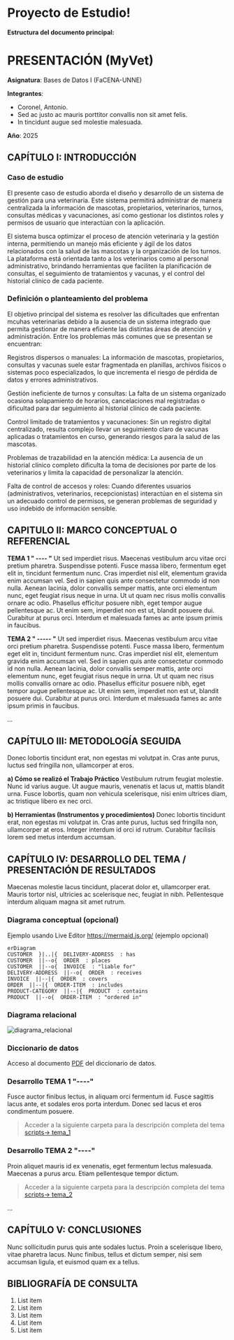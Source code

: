 # Proyecto de Estudio!
    
**Estructura del documento principal:**

# PRESENTACIÓN (MyVet)

**Asignatura**: Bases de Datos I (FaCENA-UNNE)

**Integrantes**:
 - Coronel, Antonio.
 - Sed ac justo ac mauris porttitor convallis non sit amet felis.
 - In tincidunt augue sed molestie malesuada.

**Año**: 2025

## CAPÍTULO I: INTRODUCCIÓN

### Caso de estudio

El presente caso de estudio aborda el diseño y desarrollo de un sistema de gestión para una veterinaria. Este sistema permitirá administrar de manera centralizada la información de mascotas, propietarios, veterinarios, turnos, consultas médicas y vacunaciones, así como gestionar los distintos roles y permisos de usuario que interactúan con la aplicación.

El sistema busca optimizar el proceso de atención veterinaria y la gestión interna, permitiendo un manejo más eficiente y ágil de los datos relacionados con la salud de las mascotas y la organización de los turnos. La plataforma está orientada tanto a los veterinarios como al personal administrativo, brindando herramientas que faciliten la planificación de consultas, el seguimiento de tratamientos y vacunas, y el control del historial clínico de cada paciente.

### Definición o planteamiento del problema

El objetivo principal del sistema es resolver las dificultades que enfrentan mcuhas veterinarias debido a la ausencia de un sistema integrado que permita gestionar de manera eficiente las distintas áreas de atención y administración. Entre los problemas más comunes que se presentan se encuentran:

Registros dispersos o manuales: La información de mascotas, propietarios, consultas y vacunas suele estar fragmentada en planillas, archivos físicos o sistemas poco especializados, lo que incrementa el riesgo de pérdida de datos y errores administrativos.

Gestión ineficiente de turnos y consultas: La falta de un sistema organizado ocasiona solapamiento de horarios, cancelaciones mal registradas o dificultad para dar seguimiento al historial clínico de cada paciente.

Control limitado de tratamientos y vacunaciones: Sin un registro digital centralizado, resulta complejo llevar un seguimiento claro de vacunas aplicadas o tratamientos en curso, generando riesgos para la salud de las mascotas.

Problemas de trazabilidad en la atención médica: La ausencia de un historial clínico completo dificulta la toma de decisiones por parte de los veterinarios y limita la capacidad de personalizar la atención.

Falta de control de accesos y roles: Cuando diferentes usuarios (administrativos, veterinarios, recepcionistas) interactúan en el sistema sin un adecuado control de permisos, se generan problemas de seguridad y uso indebido de información sensible.


## CAPITULO II: MARCO CONCEPTUAL O REFERENCIAL

**TEMA 1 " ---- "** 
Ut sed imperdiet risus. Maecenas vestibulum arcu vitae orci pretium pharetra. Suspendisse potenti. Fusce massa libero, fermentum eget elit in, tincidunt fermentum nunc. Cras imperdiet nisl elit, elementum gravida enim accumsan vel. Sed in sapien quis ante consectetur commodo id non nulla. Aenean lacinia, dolor convallis semper mattis, ante orci elementum nunc, eget feugiat risus neque in urna. Ut ut quam nec risus mollis convallis ornare ac odio. Phasellus efficitur posuere nibh, eget tempor augue pellentesque ac. Ut enim sem, imperdiet non est ut, blandit posuere dui. Curabitur at purus orci. Interdum et malesuada fames ac ante ipsum primis in faucibus.


**TEMA 2 " ----- "** 
Ut sed imperdiet risus. Maecenas vestibulum arcu vitae orci pretium pharetra. Suspendisse potenti. Fusce massa libero, fermentum eget elit in, tincidunt fermentum nunc. Cras imperdiet nisl elit, elementum gravida enim accumsan vel. Sed in sapien quis ante consectetur commodo id non nulla. Aenean lacinia, dolor convallis semper mattis, ante orci elementum nunc, eget feugiat risus neque in urna. Ut ut quam nec risus mollis convallis ornare ac odio. Phasellus efficitur posuere nibh, eget tempor augue pellentesque ac. Ut enim sem, imperdiet non est ut, blandit posuere dui. Curabitur at purus orci. Interdum et malesuada fames ac ante ipsum primis in faucibus.

...

## CAPÍTULO III: METODOLOGÍA SEGUIDA 

Donec lobortis tincidunt erat, non egestas mi volutpat in. Cras ante purus, luctus sed fringilla non, ullamcorper at eros.

 **a) Cómo se realizó el Trabajo Práctico**
Vestibulum rutrum feugiat molestie. Nunc id varius augue. Ut augue mauris, venenatis et lacus ut, mattis blandit urna. Fusce lobortis, quam non vehicula scelerisque, nisi enim ultrices diam, ac tristique libero ex nec orci.

 **b) Herramientas (Instrumentos y procedimientos)**
Donec lobortis tincidunt erat, non egestas mi volutpat in. Cras ante purus, luctus sed fringilla non, ullamcorper at eros. Integer interdum id orci id rutrum. Curabitur facilisis lorem sed metus interdum accumsan. 


## CAPÍTULO IV: DESARROLLO DEL TEMA / PRESENTACIÓN DE RESULTADOS 

Maecenas molestie lacus tincidunt, placerat dolor et, ullamcorper erat. Mauris tortor nisl, ultricies ac scelerisque nec, feugiat in nibh. Pellentesque interdum aliquam magna sit amet rutrum. 



### Diagrama conceptual (opcional)
Ejemplo usando Live Editor https://mermaid.js.org/ (ejemplo opcional)
```mermaid
erDiagram
CUSTOMER  }|..|{  DELIVERY-ADDRESS  : has
CUSTOMER  ||--o{  ORDER  : places
CUSTOMER  ||--o{  INVOICE  : "liable for"
DELIVERY-ADDRESS  ||--o{  ORDER  : receives
INVOICE  ||--|{  ORDER  : covers
ORDER  ||--|{  ORDER-ITEM  : includes
PRODUCT-CATEGORY  ||--|{  PRODUCT  : contains
PRODUCT  ||--o{  ORDER-ITEM  : "ordered in"
```
### Diagrama relacional
![diagrama_relacional](https://github.com/dovillegas/basesdatos_proyecto_estudio/blob/main/doc/image_relational.png)

### Diccionario de datos

Acceso al documento [PDF](doc/diccionario_datos.pdf) del diccionario de datos.


### Desarrollo TEMA 1 "----"

Fusce auctor finibus lectus, in aliquam orci fermentum id. Fusce sagittis lacus ante, et sodales eros porta interdum. Donec sed lacus et eros condimentum posuere. 

> Acceder a la siguiente carpeta para la descripción completa del tema [scripts-> tema_1](script/tema01_nombre_tema)

### Desarrollo TEMA 2 "----"

Proin aliquet mauris id ex venenatis, eget fermentum lectus malesuada. Maecenas a purus arcu. Etiam pellentesque tempor dictum. 

> Acceder a la siguiente carpeta para la descripción completa del tema [scripts-> tema_2](script/tema02_nombre_tema)

... 


## CAPÍTULO V: CONCLUSIONES

Nunc sollicitudin purus quis ante sodales luctus. Proin a scelerisque libero, vitae pharetra lacus. Nunc finibus, tellus et dictum semper, nisi sem accumsan ligula, et euismod quam ex a tellus. 



## BIBLIOGRAFÍA DE CONSULTA

 1. List item
 2. List item
 3. List item
 4. List item
 5. List item


